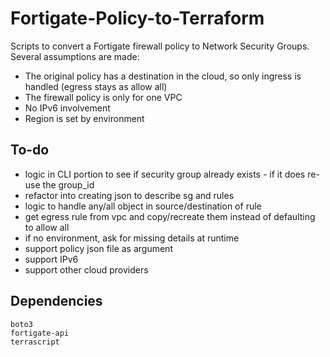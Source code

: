 # Fortigate-Policy-to-Terraform
Scripts to convert a Fortigate firewall policy to Network Security Groups. Several assumptions are made:
- The original policy has a destination in the cloud, so only ingress is handled (egress stays as allow all)
- The firewall policy is only for one VPC
- No IPv6 involvement
- Region is set by environment

## To-do
- logic in CLI portion to see if security group already exists - if it does re-use the group_id
- refactor into creating json to describe sg and rules
- logic to handle any/all object in source/destination of rule
- get egress rule from vpc and copy/recreate them instead of defaulting to allow all
- if no environment, ask for missing details at runtime
- support policy json file as argument
- support IPv6
- support other cloud providers

## Dependencies
```
boto3
fortigate-api
terrascript
```